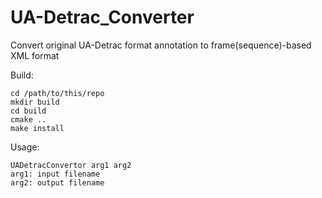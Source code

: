 # UA-Detrac_Converter
Convert original UA-Detrac format annotation to frame(sequence)-based XML format


Build:
```
cd /path/to/this/repo
mkdir build
cd build
cmake ..
make install
```

Usage:

```
UADetracConvertor arg1 arg2
arg1: input filename
arg2: output filename
```
